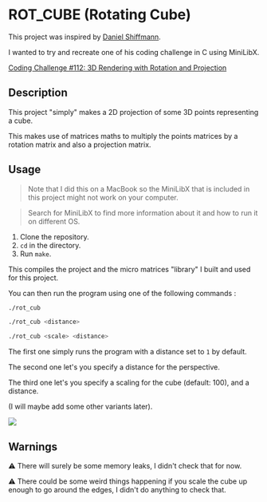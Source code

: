 # ROT_CUBE (Rotating Cube)

This project was inspired by [Daniel Shiffmann](https://github.com/shiffman).

I wanted to try and recreate one of his coding challenge in C using MiniLibX.

[Coding Challenge #112: 3D Rendering with Rotation and Projection](https://youtu.be/p4Iz0XJY-Qk)

## Description

This project "simply" makes a 2D projection of some 3D points representing a cube.

This makes use of matrices maths to multiply the points matrices by a rotation matrix and also a projection matrix.

## Usage

> Note that I did this on a MacBook so the MiniLibX that is included in this project might not work on your computer.

> Search for MiniLibX to find more information about it and how to run it on different OS.

1. Clone the repository.
1. ```cd``` in the directory.
1. Run ```make```.

This compiles the project and the micro matrices "library" I built and used for this project.

You can then run the program using one of the following commands :

```sh
./rot_cub

./rot_cub <distance>

./rot_cub <scale> <distance>
```

The first one simply runs the program with a distance set to ```1``` by default.

The second one let's you specify a distance for the perspective.

The third one let's you specify a scaling for the cube (default: 100), and a distance.

(I will maybe add some other variants later).

![](https://github.com/Laendrun/rot_cube/tree/main/img/example.gif)

## Warnings

:warning: There will surely be some memory leaks, I didn't check that for now.

:warning: There could be some weird things happening if you scale the cube up enough to go around the edges, I didn't do anything to check that.

